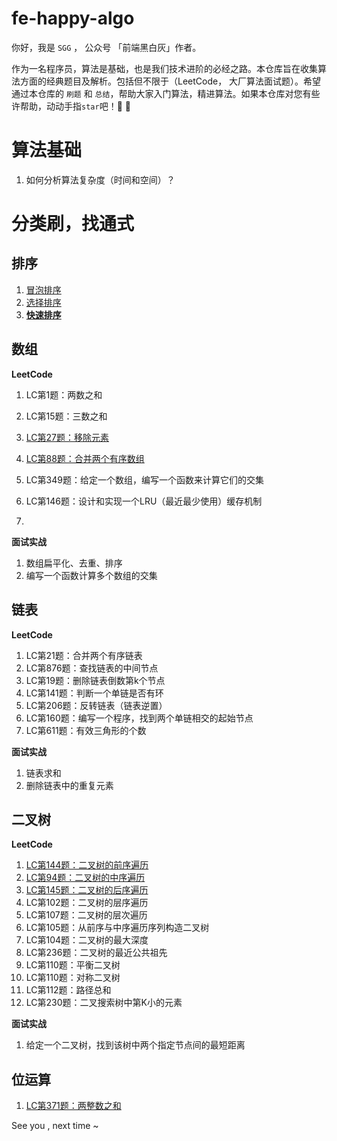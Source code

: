 # fe-happy-algo
你好，我是 `SGG` ， 公众号 「前端黑白灰」作者。

作为一名程序员，算法是基础，也是我们技术进阶的必经之路。本仓库旨在收集算法方面的经典题目及解析。包括但不限于（LeetCode， 大厂算法面试题）。希望通过本仓库的 `刷题` 和 `总结`，帮助大家入门算法，精进算法。如果本仓库对您有些许帮助，动动手指`star`吧！💪 🚀

# 算法基础

1. 如何分析算法复杂度（时间和空间）？

# 分类刷，找通式

## 排序

1. [冒泡排序](https://github.com/szjxxy/fe-happy-algo/blob/master/sort/%E5%86%92%E6%B3%A1%E6%8E%92%E5%BA%8F.js)
2. [选择排序](https://github.com/szjxxy/fe-happy-algo/blob/master/sort/%E9%80%89%E6%8B%A9%E6%8E%92%E5%BA%8F.js)
3. **[快速排序](https://github.com/szjxxy/fe-happy-algo/blob/master/sort/%E5%BF%AB%E9%80%9F%E6%8E%92%E5%BA%8F.js)**


## 数组

**LeetCode**
1. LC第1题：两数之和
2. LC第15题：三数之和
3. [LC第27题：移除元素](https://leetcode.cn/problems/remove-element/description/)
4. [LC第88题：合并两个有序数组](https://github.com/szjxxy/fe-happy-algo/issues/2)

5. LC第349题：给定一个数组，编写一个函数来计算它们的交集
6. LC第146题：设计和实现一个LRU（最近最少使用）缓存机制
7. 

**面试实战**
1. 数组扁平化、去重、排序
2. 编写一个函数计算多个数组的交集

## 链表

**LeetCode**
1. LC第21题：合并两个有序链表
2. LC第876题：查找链表的中间节点
3. LC第19题：删除链表倒数第k个节点
4. LC第141题：判断一个单链是否有环
5. LC第206题：反转链表（链表逆置）
6. LC第160题：编写一个程序，找到两个单链相交的起始节点
7. LC第611题：有效三角形的个数

**面试实战**
1. 链表求和
2. 删除链表中的重复元素


## 二叉树

**LeetCode**
1. [LC第144题：二叉树的前序遍历](https://github.com/szjxxy/fe-happy-algo/issues/3)
2. [LC第94题：二叉树的中序遍历](https://github.com/szjxxy/fe-happy-algo/issues/4)
3. [LC第145题：二叉树的后序遍历](https://github.com/szjxxy/fe-happy-algo/issues/5)
4. LC第102题：二叉树的层序遍历
5. LC第107题：二叉树的层次遍历
6. LC第105题：从前序与中序遍历序列构造二叉树
7. LC第104题：二叉树的最大深度
8. LC第236题：二叉树的最近公共祖先
9. LC第110题：平衡二叉树
10. LC第110题：对称二叉树
11. LC第112题：路径总和
12. LC第230题：二叉搜索树中第K小的元素

**面试实战**

1. 给定一个二叉树，找到该树中两个指定节点间的最短距离

## 位运算

1. [LC第371题：两整数之和](https://github.com/szjxxy/fe-happy-algo/issues/1)


See you , next time ~
